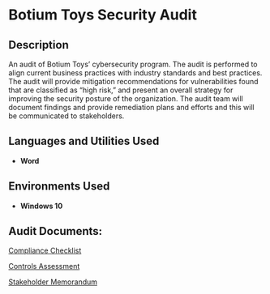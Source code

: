<h1>Botium Toys Security Audit </h1>

 

<h2>Description</h2>
An audit of Botium Toys’ cybersecurity program. The audit is performed to align current business practices with industry standards and best practices. The audit will provide mitigation recommendations for vulnerabilities found that are classified as “high risk,” and present an overall strategy for improving the security posture of the organization. The audit team will document findings and provide remediation plans and efforts and this will be communicated to stakeholders.
<br />


<h2>Languages and Utilities Used</h2>

- <b>Word </b> 

<h2>Environments Used </h2>

- <b>Windows 10</b>

<h2>Audit Documents:</h2>

[Compliance Checklist](https://github.com/RyanSNCyberSec/RyanSNCyberSec/blob/main/Compliance%20checklist.pdf) <br/>

[Controls Assessment](https://github.com/RyanSNCyberSec/RyanSNCyberSec/blob/main/Controls%20assessment.pdf) <br/>

[Stakeholder Memorandum](https://github.com/RyanSNCyberSec/RyanSNCyberSec/blob/main/Stakeholder%20memorandum.pdf) <br/>
